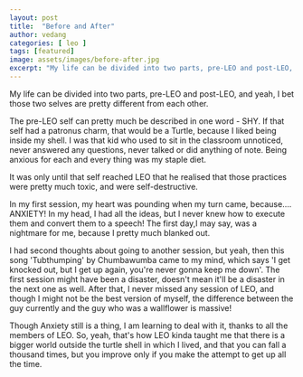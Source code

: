 ```yaml
---
layout: post
title:  "Before and After"
author: vedang
categories: [ leo ]
tags: [featured]
image: assets/images/before-after.jpg
excerpt: "My life can be divided into two parts, pre-LEO and post-LEO, and yeah, I bet those two selves are pretty different from each other."
---
```


My life can be divided into two parts, pre-LEO and post-LEO, and yeah, I bet those two selves are pretty different from each other.

The pre-LEO self can pretty much be described in one word - SHY. If that self had a patronus charm, that would be a Turtle, because I liked being inside my shell. I was that kid who used to sit in the classroom unnoticed, never answered any questions, never talked or did anything of note. Being anxious for each and every thing was my staple diet.

It was only until that self reached LEO that he realised that those practices were pretty much toxic, and were self-destructive.

In my first session, my heart was pounding when my turn came, because.... ANXIETY! In my head, I had all the ideas, but I never knew how to execute them and convert them to a speech! The first day,I may say, was a nightmare for me, because I pretty much blanked out.

I had second thoughts about going to another session, but yeah, then this song 'Tubthumping' by Chumbawumba came to my mind, which says 'I get knocked out, but I get up again, you're never gonna keep me down'. The first session might have been a disaster, doesn't mean it'll be a disaster in the next one as well. After that, I never missed any session of LEO, and though I might not be the best version of myself, the difference between the guy currently and the guy who was a wallflower is massive!

Though Anxiety still is a thing, I am learning to deal with it, thanks to all the members of LEO. So, yeah, that's how LEO kinda taught me that there is a bigger world outside the turtle shell in which I lived, and that you can fall a thousand times, but you improve only if you make the attempt to get up all the time.
